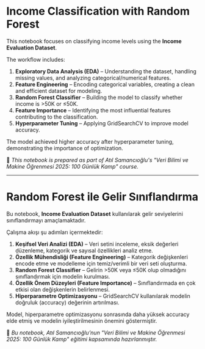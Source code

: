 # Income Classification with Random Forest  

This notebook focuses on classifying income levels using the **Income Evaluation Dataset**.  

The workflow includes:  
1. **Exploratory Data Analysis (EDA)** – Understanding the dataset, handling missing values, and analyzing categorical/numerical features.  
2. **Feature Engineering** – Encoding categorical variables, creating a clean and efficient dataset for modeling.  
3. **Random Forest Classifier** – Building the model to classify whether income is >50K or ≤50K.  
4. **Feature Importance** – Identifying the most influential features contributing to the classification.  
5. **Hyperparameter Tuning** – Applying GridSearchCV to improve model accuracy.  

The model achieved higher accuracy after hyperparameter tuning, demonstrating the importance of optimization.  

📌 *This notebook is prepared as part of Atıl Samancıoğlu's "Veri Bilimi ve Makine Öğrenmesi 2025: 100 Günlük Kamp" course.*  


---

# Random Forest ile Gelir Sınıflandırma  

Bu notebook, **Income Evaluation Dataset** kullanılarak gelir seviyelerini sınıflandırmayı amaçlamaktadır.  

Çalışma akışı şu adımları içermektedir:  
1. **Keşifsel Veri Analizi (EDA)** – Veri setini inceleme, eksik değerleri düzenleme, kategorik ve sayısal özellikleri analiz etme.  
2. **Özellik Mühendisliği (Feature Engineering)** – Kategorik değişkenleri encode etme ve modelleme için temiz/verimli bir veri seti oluşturma.  
3. **Random Forest Classifier** – Gelirin >50K veya ≤50K olup olmadığını sınıflandırmak için modelin kurulması.  
4. **Özellik Önem Düzeyleri (Feature Importance)** – Sınıflandırmada en çok etkisi olan değişkenlerin belirlenmesi.  
5. **Hiperparametre Optimizasyonu** – GridSearchCV kullanılarak modelin doğruluk (accuracy) değerinin artırılması.  

Model, hiperparametre optimizasyonu sonrasında daha yüksek accuracy elde etmiş ve modelin iyileştirilmesinin önemini göstermiştir.  

📌 *Bu notebook, Atıl Samancıoğlu’nun "Veri Bilimi ve Makine Öğrenmesi 2025: 100 Günlük Kamp" eğitimi kapsamında hazırlanmıştır.*  
